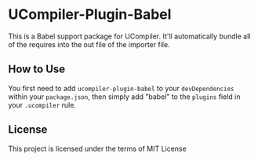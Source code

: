 # UCompiler-Plugin-Babel

This is a Babel support package for UCompiler. It'll automatically
bundle all of the requires into the out file of the importer file.

## How to Use

You first need to add `ucompiler-plugin-babel` to your `devDependencies`
within your `package.json`, then simply add "babel" to the `plugins` field
in your `.ucompiler` rule.

## License

This project is licensed under the terms of MIT License
